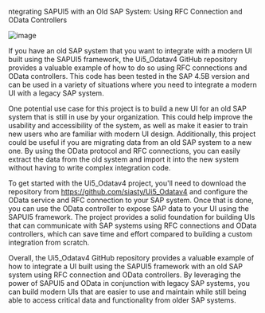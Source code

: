 
ntegrating SAPUI5 with an Old SAP System: Using RFC Connection and OData Controllers

![image](https://user-images.githubusercontent.com/39690589/196633355-32fdf144-d69e-45d4-8de3-595615176a10.png)

If you have an old SAP system that you want to integrate with a modern UI built using the SAPUI5 framework, the Ui5_Odatav4 GitHub repository provides a valuable example of how to do so using RFC connections and OData controllers. This code has been tested in the SAP 4.5B version and can be used in a variety of situations where you need to integrate a modern UI with a legacy SAP system.

One potential use case for this project is to build a new UI for an old SAP system that is still in use by your organization. This could help improve the usability and accessibility of the system, as well as make it easier to train new users who are familiar with modern UI design. Additionally, this project could be useful if you are migrating data from an old SAP system to a new one. By using the OData protocol and RFC connections, you can easily extract the data from the old system and import it into the new system without having to write complex integration code.

To get started with the Ui5_Odatav4 project, you'll need to download the repository from https://github.com/siasty/Ui5_Odatav4 and configure the OData service and RFC connection to your SAP system. Once that is done, you can use the OData controller to expose SAP data to your UI using the SAPUI5 framework. The project provides a solid foundation for building UIs that can communicate with SAP systems using RFC connections and OData controllers, which can save time and effort compared to building a custom integration from scratch.

Overall, the Ui5_Odatav4 GitHub repository provides a valuable example of how to integrate a UI built using the SAPUI5 framework with an old SAP system using RFC connection and OData controllers. By leveraging the power of SAPUI5 and OData in conjunction with legacy SAP systems, you can build modern UIs that are easier to use and maintain while still being able to access critical data and functionality from older SAP systems.

